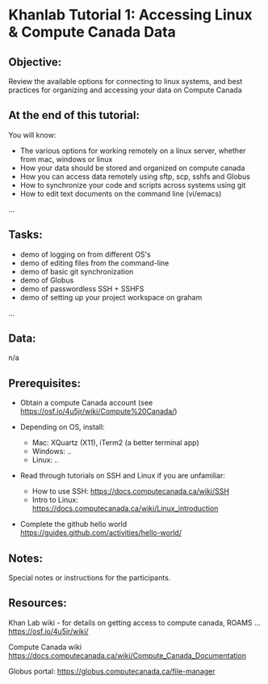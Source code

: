 # Khanlab Tutorial 1: Accessing Linux & Compute Canada Data

## Objective:

Review the available options for connecting to linux systems, and best practices for organizing and accessing your data on Compute Canada

## At the end of this tutorial:

You will know: 
* The various options for working remotely on a linux server, whether from mac, windows or linux
* How your data should be stored and organized on compute canada
* How you can access data remotely using sftp, scp, sshfs and Globus
* How to synchronize your code and scripts across systems using git
* How to edit text documents on the command line (vi/emacs)

...

## Tasks:

* demo of logging on from different OS's
* demo of editing files from the command-line
* demo of basic git synchronization
* demo of Globus
* demo of passwordless SSH + SSHFS
* demo of setting up your project workspace on graham

...

## Data:

n/a

## Prerequisites: 

* Obtain a compute Canada account (see https://osf.io/4u5jr/wiki/Compute%20Canada/)

* Depending on OS, install:
  * Mac: XQuartz (X11), iTerm2 (a better terminal app)
  * Windows: ..
  * Linux: ..

* Read through tutorials on SSH and Linux if you are unfamiliar:
  * How to use SSH: https://docs.computecanada.ca/wiki/SSH
  * Intro to Linux: https://docs.computecanada.ca/wiki/Linux_introduction

* Complete the github hello world
 https://guides.github.com/activities/hello-world/

## Notes:

Special notes or instructions for the participants.

## Resources:

Khan Lab wiki - for details on getting access to compute canada, ROAMS ...
https://osf.io/4u5jr/wiki/

Compute Canada wiki
https://docs.computecanada.ca/wiki/Compute_Canada_Documentation

Globus portal:
https://globus.computecanada.ca/file-manager
